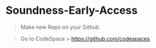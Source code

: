 # Soundness-Early-Access

> Make new Repo on your Github

> Go to CodeSpace > https://github.com/codespaces

```curl --proto '=https' --tlsv1.2 -sSf https://sh.rustup.rs | sh
```
